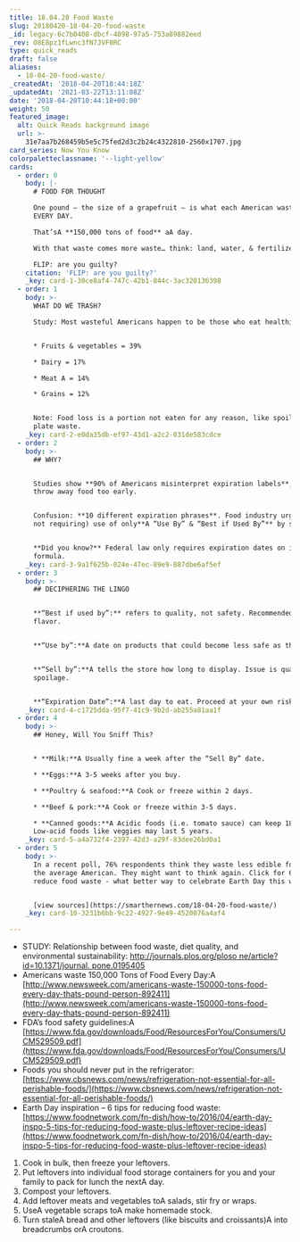 ```yaml
---
title: 18.04.20 Food Waste
slug: 20180420-18-04-20-food-waste
_id: legacy-6c7b0408-dbcf-4098-97a5-753a89882eed
_rev: O8E8pz1fLwnc3fN7JVF0RC
type: quick_reads
draft: false
aliases:
  - 18-04-20-food-waste/
_createdAt: '2018-04-20T10:44:18Z'
_updatedAt: '2021-03-22T13:11:08Z'
date: '2018-04-20T10:44:18+00:00'
weight: 50
featured_image:
  alt: Quick Reads background image
  url: >-
    31e7aa7b268459b5e5c75fed2d3c2b24c4322810-2560x1707.jpg
card_series: Now You Know
colorpaletteclassname: '--light-yellow'
cards:
  - order: 0
    body: |-
      # FOOD FOR THOUGHT

      One pound – the size of a grapefruit – is what each American wastes  
      EVERY DAY.

      That’sA **150,000 tons of food** aA day.

      With that waste comes more waste… think: land, water, & fertilizer.

      FLIP: are you guilty?
    citation: 'FLIP: are you guilty?'
    _key: card-1-30ce8af4-747c-42b1-844c-3ac320136398
  - order: 1
    body: >-
      WHAT DO WE TRASH?  

      Study: Most wasteful Americans happen to be those who eat healthiest.


      * Fruits & vegetables = 39%

      * Dairy = 17%

      * Meat A = 14%

      * Grains = 12%


      Note: Food loss is a portion not eaten for any reason, like spoilage &
      plate waste.
    _key: card-2-e0da35db-ef97-43d1-a2c2-031de583cdce
  - order: 2
    body: >-
      ## WHY?


      Studies show **90% of Americans misinterpret expiration labels**, and
      throw away food too early.


      Confusion: **10 different expiration phrases**. Food industry urging (but
      not requiring) use of only**A “Use By” & “Best if Used By”** by summer 18.


      **Did you know?** Federal law only requires expiration dates on infant
      formula.
    _key: card-3-9a1f625b-024e-47ec-89e9-887dbe6af5ef
  - order: 3
    body: >-
      ## DECIPHERING THE LINGO


      **“Best if used by”:** refers to quality, not safety. Recommended for
      flavor.


      **“Use by”:**A date on products that could become less safe as they age.


      **“Sell by”:**A tells the store how long to display. Issue is quality not
      spoilage.


      **“Expiration Date”:**A last day to eat. Proceed at your own risk.
    _key: card-4-c1725dda-95f7-41c9-9b2d-ab255a81aa1f
  - order: 4
    body: >-
      ## Honey, Will You Sniff This?


      * **Milk:**A Usually fine a week after the “Sell By” date.

      * **Eggs:**A 3-5 weeks after you buy.

      * **Poultry & seafood:**A Cook or freeze within 2 days.

      * **Beef & pork:**A Cook or freeze within 3-5 days.

      * **Canned goods:**A Acidic foods (i.e. tomato sauce) can keep 18 months.
      Low-acid foods like veggies may last 5 years.
    _key: card-5-a4a732f4-2397-42d3-a29f-83dee26bd0a1
  - order: 5
    body: >-
      In a recent poll, 76% respondents think they waste less edible food than
      the average American. They might want to think again. Click for 6 tips to
      reduce food waste - what better way to celebrate Earth Day this weekend?


      [view sources](https://smarthernews.com/18-04-20-food-waste/)
    _key: card-10-3231b6bb-9c22-4927-9e49-4520076a4af4

---
```

* STUDY: Relationship between food waste, diet quality, and environmental sustainability: [http://journals.plos.org/ploso ne/article?id=10.1371/journal. pone.0195405](http://journals.plos.org/plosone/article?id=10.1371/journal.pone.0195405)
* Americans waste 150,000 Tons of Food Every Day:A [http://www.newsweek.com/americans-waste-150000-tons-food-every-day-thats-pound-person-892411](http://www.newsweek.com/americans-waste-150000-tons-food-every-day-thats-pound-person-892411)
* FDA’s food safety guidelines:A [https://www.fda.gov/downloads/Food/ResourcesForYou/Consumers/UCM529509.pdf](https://www.fda.gov/downloads/Food/ResourcesForYou/Consumers/UCM529509.pdf)
* Foods you should never put in the refrigerator: [https://www.cbsnews.com/news/refrigeration-not-essential-for-all-perishable-foods/](https://www.cbsnews.com/news/refrigeration-not-essential-for-all-perishable-foods/)
* Earth Day inspiration – 6 tips for reducing food waste: [https://www.foodnetwork.com/fn-dish/how-to/2016/04/earth-day-inspo-5-tips-for-reducing-food-waste-plus-leftover-recipe-ideas](https://www.foodnetwork.com/fn-dish/how-to/2016/04/earth-day-inspo-5-tips-for-reducing-food-waste-plus-leftover-recipe-ideas)

> 

1. Cook in bulk, then freeze your leftovers.
2. Put leftovers into individual food storage containers for you and your family to pack for lunch the nextA day.
3. Compost your leftovers.
4. Add leftover meats and vegetables toA salads, stir fry or wraps.
5. UseA vegetable scraps toA make homemade stock.
6. Turn staleA bread and other leftovers (like biscuits and croissants)A into breadcrumbs orA croutons.